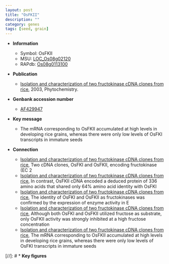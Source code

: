 ```yaml
---
layout: post
title: "OsFKII"
description: ""
category: genes
tags: [seed, grain]
---
```


* **Information**  
    + Symbol: OsFKII  
    + MSU: [LOC_Os08g02120](http://rice.plantbiology.msu.edu/cgi-bin/ORF_infopage.cgi?orf=LOC_Os08g02120)  
    + RAPdb: [Os08g0113100](http://rapdb.dna.affrc.go.jp/viewer/gbrowse_details/irgsp1?name=Os08g0113100)  

* **Publication**  
    + [Isolation and characterization of two fructokinase cDNA clones from rice](http://www.ncbi.nlm.nih.gov/pubmed?term=Isolation+and+characterization+of+two+fructokinase+cDNA+clones+from+rice%5BTitle%5D), 2003, Phytochemistry.

* **Genbank accession number**  
    + [AF429947](http://www.ncbi.nlm.nih.gov/nuccore/AF429947)

* **Key message**  
    + The mRNA corresponding to OsFKII accumulated at high levels in developing rice grains, whereas there were only low levels of OsFKI transcripts in immature seeds

* **Connection**  
    + [Isolation and characterization of two fructokinase cDNA clones from rice](EC+2), Two cDNA clones, OsFKI and OsFKII, encoding fructokinase (EC 2
    + [Isolation and characterization of two fructokinase cDNA clones from rice](http://www.ncbi.nlm.nih.gov/pubmed?term=Isolation+and+characterization+of+two+fructokinase+cDNA+clones+from+rice%5BTitle%5D), In contrast, OsFKII cDNA encoded a deduced protein of 336 amino acids that shared only 64% amino acid identity with OsFKI
    + [Isolation and characterization of two fructokinase cDNA clones from rice](http://www.ncbi.nlm.nih.gov/pubmed?term=Isolation+and+characterization+of+two+fructokinase+cDNA+clones+from+rice%5BTitle%5D), The identity of OsFKI and OsFKII as fructokinases was confirmed by the expression of enzyme activity in E
    + [Isolation and characterization of two fructokinase cDNA clones from rice](http://www.ncbi.nlm.nih.gov/pubmed?term=Isolation+and+characterization+of+two+fructokinase+cDNA+clones+from+rice%5BTitle%5D), Although both OsFKI and OsFKII utilized fructose as substrate, only OsFKII activity was strongly inhibited at a high fructose concentration
    + [Isolation and characterization of two fructokinase cDNA clones from rice](http://www.ncbi.nlm.nih.gov/pubmed?term=Isolation+and+characterization+of+two+fructokinase+cDNA+clones+from+rice%5BTitle%5D), The mRNA corresponding to OsFKII accumulated at high levels in developing rice grains, whereas there were only low levels of OsFKI transcripts in immature seeds

[//]: # * **Key figures**  


